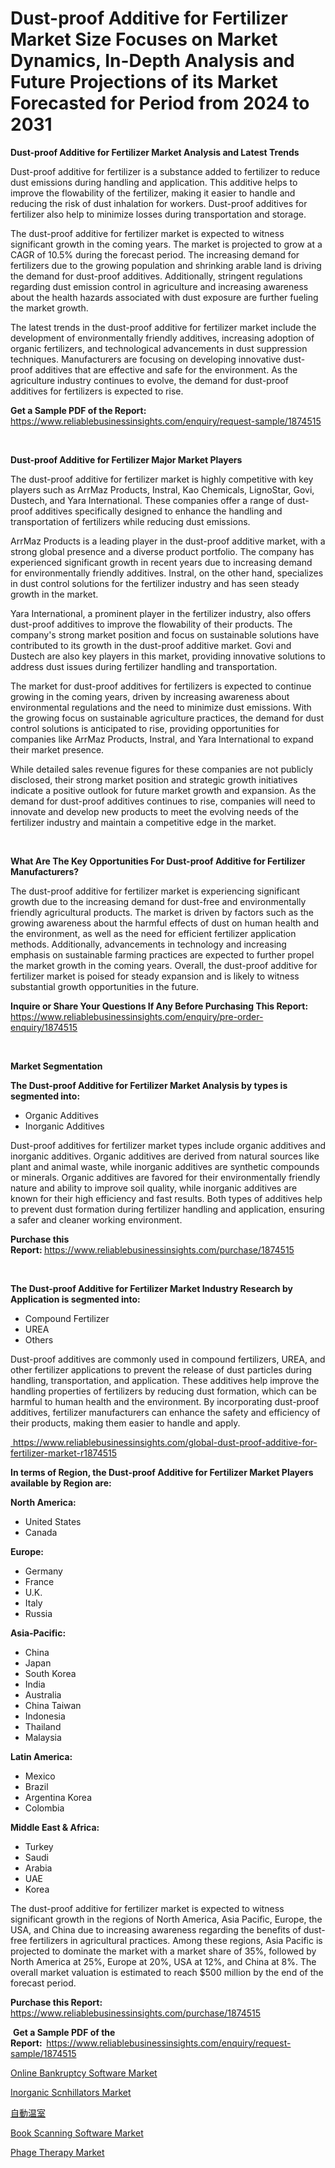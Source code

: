 <p><h1>Dust-proof Additive for Fertilizer Market Size Focuses on Market Dynamics, In-Depth Analysis and Future Projections of its Market Forecasted for Period from 2024 to 2031</h1></p><p><strong>Dust-proof Additive for Fertilizer Market Analysis and Latest Trends</strong></p>
<p><p>Dust-proof additive for fertilizer is a substance added to fertilizer to reduce dust emissions during handling and application. This additive helps to improve the flowability of the fertilizer, making it easier to handle and reducing the risk of dust inhalation for workers. Dust-proof additives for fertilizer also help to minimize losses during transportation and storage.</p><p>The dust-proof additive for fertilizer market is expected to witness significant growth in the coming years. The market is projected to grow at a CAGR of 10.5% during the forecast period. The increasing demand for fertilizers due to the growing population and shrinking arable land is driving the demand for dust-proof additives. Additionally, stringent regulations regarding dust emission control in agriculture and increasing awareness about the health hazards associated with dust exposure are further fueling the market growth.</p><p>The latest trends in the dust-proof additive for fertilizer market include the development of environmentally friendly additives, increasing adoption of organic fertilizers, and technological advancements in dust suppression techniques. Manufacturers are focusing on developing innovative dust-proof additives that are effective and safe for the environment. As the agriculture industry continues to evolve, the demand for dust-proof additives for fertilizers is expected to rise.</p></p>
<p><strong>Get a Sample PDF of the Report:&nbsp;</strong> <a href="https://www.reliablebusinessinsights.com/enquiry/request-sample/1874515">https://www.reliablebusinessinsights.com/enquiry/request-sample/1874515</a></p>
<p>&nbsp;</p>
<p><strong>Dust-proof Additive for Fertilizer Major Market Players</strong></p>
<p><p>The dust-proof additive for fertilizer market is highly competitive with key players such as ArrMaz Products, Instral, Kao Chemicals, LignoStar, Govi, Dustech, and Yara International. These companies offer a range of dust-proof additives specifically designed to enhance the handling and transportation of fertilizers while reducing dust emissions.</p><p>ArrMaz Products is a leading player in the dust-proof additive market, with a strong global presence and a diverse product portfolio. The company has experienced significant growth in recent years due to increasing demand for environmentally friendly additives. Instral, on the other hand, specializes in dust control solutions for the fertilizer industry and has seen steady growth in the market.</p><p>Yara International, a prominent player in the fertilizer industry, also offers dust-proof additives to improve the flowability of their products. The company's strong market position and focus on sustainable solutions have contributed to its growth in the dust-proof additive market. Govi and Dustech are also key players in this market, providing innovative solutions to address dust issues during fertilizer handling and transportation.</p><p>The market for dust-proof additives for fertilizers is expected to continue growing in the coming years, driven by increasing awareness about environmental regulations and the need to minimize dust emissions. With the growing focus on sustainable agriculture practices, the demand for dust control solutions is anticipated to rise, providing opportunities for companies like ArrMaz Products, Instral, and Yara International to expand their market presence.</p><p>While detailed sales revenue figures for these companies are not publicly disclosed, their strong market position and strategic growth initiatives indicate a positive outlook for future market growth and expansion. As the demand for dust-proof additives continues to rise, companies will need to innovate and develop new products to meet the evolving needs of the fertilizer industry and maintain a competitive edge in the market.</p></p>
<p>&nbsp;</p>
<p><strong>What Are The Key Opportunities For Dust-proof Additive for Fertilizer Manufacturers?</strong></p>
<p><p>The dust-proof additive for fertilizer market is experiencing significant growth due to the increasing demand for dust-free and environmentally friendly agricultural products. The market is driven by factors such as the growing awareness about the harmful effects of dust on human health and the environment, as well as the need for efficient fertilizer application methods. Additionally, advancements in technology and increasing emphasis on sustainable farming practices are expected to further propel the market growth in the coming years. Overall, the dust-proof additive for fertilizer market is poised for steady expansion and is likely to witness substantial growth opportunities in the future.</p></p>
<p><strong>Inquire or Share Your Questions If Any Before Purchasing This Report:</strong> <a href="https://www.reliablebusinessinsights.com/enquiry/pre-order-enquiry/1874515">https://www.reliablebusinessinsights.com/enquiry/pre-order-enquiry/1874515</a></p>
<p>&nbsp;</p>
<p><strong>Market Segmentation</strong></p>
<p><strong>The Dust-proof Additive for Fertilizer Market Analysis by types is segmented into:</strong></p>
<p><ul><li>Organic Additives</li><li>Inorganic Additives</li></ul></p>
<p><p>Dust-proof additives for fertilizer market types include organic additives and inorganic additives. Organic additives are derived from natural sources like plant and animal waste, while inorganic additives are synthetic compounds or minerals. Organic additives are favored for their environmentally friendly nature and ability to improve soil quality, while inorganic additives are known for their high efficiency and fast results. Both types of additives help to prevent dust formation during fertilizer handling and application, ensuring a safer and cleaner working environment.</p></p>
<p><strong>Purchase this Report:&nbsp;</strong><a href="https://www.reliablebusinessinsights.com/purchase/1874515">https://www.reliablebusinessinsights.com/purchase/1874515</a></p>
<p>&nbsp;</p>
<p><strong>The Dust-proof Additive for Fertilizer Market Industry Research by Application is segmented into:</strong></p>
<p><ul><li>Compound Fertilizer</li><li>UREA</li><li>Others</li></ul></p>
<p><p>Dust-proof additives are commonly used in compound fertilizers, UREA, and other fertilizer applications to prevent the release of dust particles during handling, transportation, and application. These additives help improve the handling properties of fertilizers by reducing dust formation, which can be harmful to human health and the environment. By incorporating dust-proof additives, fertilizer manufacturers can enhance the safety and efficiency of their products, making them easier to handle and apply.</p></p>
<p><a href="https://www.reliablebusinessinsights.com/global-dust-proof-additive-for-fertilizer-market-r1874515">&nbsp;https://www.reliablebusinessinsights.com/global-dust-proof-additive-for-fertilizer-market-r1874515</a></p>
<p><strong>In terms of Region, the Dust-proof Additive for Fertilizer Market Players available by Region are:</strong></p>
<p>
    <p> <strong> North America: </strong>
        <ul>
            <li>United States</li>
            <li>Canada</li>
        </ul>
        </p> 
    <p> <strong> Europe: </strong>
        <ul>
            <li>Germany</li>
            <li>France</li>
            <li>U.K.</li>
            <li>Italy</li>
            <li>Russia</li>
        </ul>
        </p> 
    <p> <strong> Asia-Pacific: </strong>
        <ul>
            <li>China</li>
            <li>Japan</li>
            <li>South Korea</li>
            <li>India</li>
            <li>Australia</li>
            <li>China Taiwan</li>
            <li>Indonesia</li>
            <li>Thailand</li>
            <li>Malaysia</li>
        </ul>
        </p> 
    <p> <strong> Latin America: </strong>
        <ul>
            <li>Mexico</li>
            <li>Brazil</li>
            <li>Argentina Korea</li>
            <li>Colombia</li>
        </ul>
        </p> 
    <p> <strong> Middle East & Africa: </strong>
        <ul>
            <li>Turkey</li>
            <li>Saudi</li>
            <li>Arabia</li>
            <li>UAE</li>
            <li>Korea</li>
        </ul>
    </p>
    </p>
<p><p>The dust-proof additive for fertilizer market is expected to witness significant growth in the regions of North America, Asia Pacific, Europe, the USA, and China due to increasing awareness regarding the benefits of dust-free fertilizers in agricultural practices. Among these regions, Asia Pacific is projected to dominate the market with a market share of 35%, followed by North America at 25%, Europe at 20%, USA at 12%, and China at 8%. The overall market valuation is estimated to reach $500 million by the end of the forecast period.</p></p>
<p><strong>Purchase this Report: </strong><a href="https://www.reliablebusinessinsights.com/purchase/1874515">https://www.reliablebusinessinsights.com/purchase/1874515</a></p>
<p>&nbsp;<strong>Get a Sample PDF of the Report:&nbsp;&nbsp;</strong><a href="https://www.reliablebusinessinsights.com/enquiry/request-sample/1874515">https://www.reliablebusinessinsights.com/enquiry/request-sample/1874515</a></p>
<p><strong></strong></p>
<p><p><a href="https://www.linkedin.com/pulse/global-online-bankruptcy-software-market-size-amp-share-wpkle">Online Bankruptcy Software Market</a></p><p><a href="https://github.com/lnamivez37/Market-Research-Report-List-1/blob/main/inorganic-scnhillators-market.md">Inorganic Scnhillators Market</a></p><p><a href="https://medium.com/@camron674/%E8%87%AA%E5%8B%95%E6%B8%A9%E5%AE%A4%E5%B8%82%E5%A0%B4%E3%81%AE%E8%A6%8F%E6%A8%A1%E3%81%A8%E3%82%B7%E3%82%A7%E3%82%A2%E5%88%86%E6%9E%90-%E6%88%90%E9%95%B7%E3%83%88%E3%83%AC%E3%83%B3%E3%83%89%E3%81%8A%E3%82%88%E3%81%B3%E4%BA%88%E6%B8%AC2024%E5%B9%B4-2031%E5%B9%B4-55ce2799e77a">自動温室</a></p><p><a href="https://github.com/ayamsauke86/Market-Research-Report-List-1/blob/main/book-scanning-software-market.md">Book Scanning Software Market</a></p><p><a href="https://www.linkedin.com/pulse/global-phage-therapy-market-exploring-share-trends-future-uq7ae">Phage Therapy Market</a></p></p>